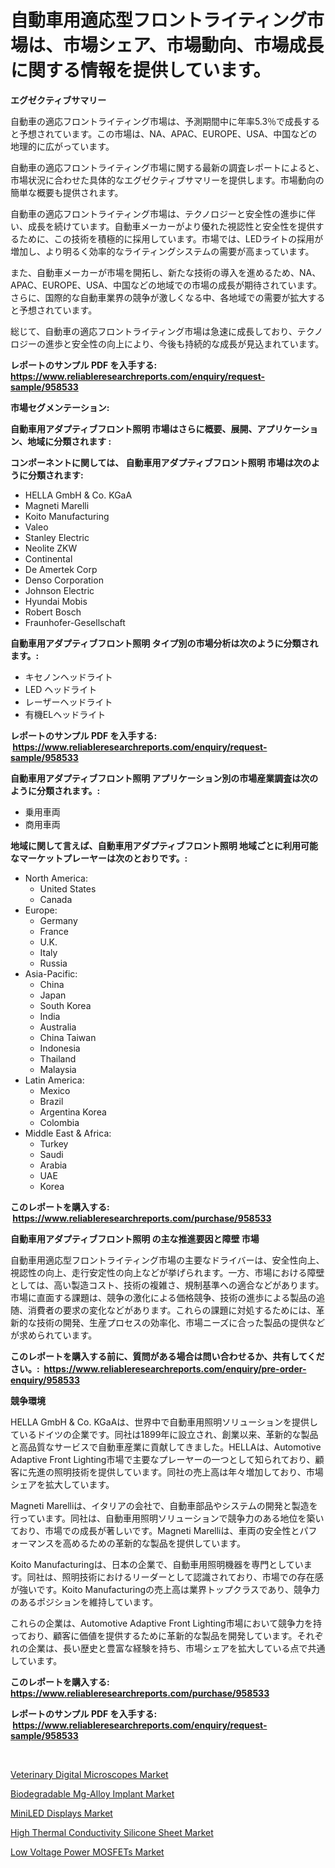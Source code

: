 <p><h1>自動車用適応型フロントライティング市場は、市場シェア、市場動向、市場成長に関する情報を提供しています。</h1></p><p><strong>エグゼクティブサマリー</strong></p>
<p><p>自動車の適応フロントライティング市場は、予測期間中に年率5.3％で成長すると予想されています。この市場は、NA、APAC、EUROPE、USA、中国などの地理的に広がっています。</p><p>自動車の適応フロントライティング市場に関する最新の調査レポートによると、市場状況に合わせた具体的なエグゼクティブサマリーを提供します。市場動向の簡単な概要も提供されます。</p><p>自動車の適応フロントライティング市場は、テクノロジーと安全性の進歩に伴い、成長を続けています。自動車メーカーがより優れた視認性と安全性を提供するために、この技術を積極的に採用しています。市場では、LEDライトの採用が増加し、より明るく効率的なライティングシステムの需要が高まっています。</p><p>また、自動車メーカーが市場を開拓し、新たな技術の導入を進めるため、NA、APAC、EUROPE、USA、中国などの地域での市場の成長が期待されています。さらに、国際的な自動車業界の競争が激しくなる中、各地域での需要が拡大すると予想されています。</p><p>総じて、自動車の適応フロントライティング市場は急速に成長しており、テクノロジーの進歩と安全性の向上により、今後も持続的な成長が見込まれています。</p></p>
<p><strong>レポートのサンプル PDF を入手する: <a href="https://www.reliableresearchreports.com/enquiry/request-sample/958533">https://www.reliableresearchreports.com/enquiry/request-sample/958533</a></strong></p>
<p><strong>市場セグメンテーション:</strong></p>
<p><strong> 自動車用アダプティブフロント照明 市場はさらに概要、展開、アプリケーション、地域に分類されます :</strong></p>
<p><strong>コンポーネントに関しては、 自動車用アダプティブフロント照明 市場は次のように分類されます: &nbsp;</strong></p>
<p><ul><li>HELLA GmbH & Co. KGaA</li><li>Magneti Marelli</li><li>Koito Manufacturing</li><li>Valeo</li><li>Stanley Electric</li><li>Neolite ZKW</li><li>Continental</li><li>De Amertek Corp</li><li>Denso Corporation</li><li>Johnson Electric</li><li>Hyundai Mobis</li><li>Robert Bosch</li><li>Fraunhofer-Gesellschaft</li></ul></p>
<p><strong> 自動車用アダプティブフロント照明 タイプ別の市場分析は次のように分類されます。:</strong></p>
<p><ul><li>キセノンヘッドライト</li><li>LED ヘッドライト</li><li>レーザーヘッドライト</li><li>有機ELヘッドライト</li></ul></p>
<p><strong>レポートのサンプル PDF を入手する: &nbsp;<a href="https://www.reliableresearchreports.com/enquiry/request-sample/958533">https://www.reliableresearchreports.com/enquiry/request-sample/958533</a></strong></p>
<p><strong> 自動車用アダプティブフロント照明 アプリケーション別の市場産業調査は次のように分類されます。:</strong></p>
<p><ul><li>乗用車両</li><li>商用車両</li></ul></p>
<p><strong>地域に関して言えば、自動車用アダプティブフロント照明 地域ごとに利用可能なマーケットプレーヤーは次のとおりです。:</strong></p>
<p><ul>
    <li>
        North America:
        <ul>
            <li>United States</li>
            <li>Canada</li>
        </ul>
    </li>
    <li>
        Europe:
        <ul>
            <li>Germany</li>
            <li>France</li>
            <li>U.K.</li>
            <li>Italy</li>
            <li>Russia</li>
        </ul>
    </li>
    <li>
        Asia-Pacific:
        <ul>
            <li>China</li>
            <li>Japan</li>
            <li>South Korea</li>
            <li>India</li>
            <li>Australia</li>
            <li>China Taiwan</li>
            <li>Indonesia</li>
            <li>Thailand</li>
            <li>Malaysia</li>
        </ul>
    </li>
    <li>
        Latin America:
        <ul>
            <li>Mexico</li>
            <li>Brazil</li>
            <li>Argentina Korea</li>
            <li>Colombia</li>
        </ul>
    </li>
    <li>
        Middle East & Africa:
        <ul>
            <li>Turkey</li>
            <li>Saudi</li>
            <li>Arabia</li>
            <li>UAE</li>
            <li>Korea</li>
        </ul>
    </li>
    </ul></p>
<p><strong>このレポートを購入する: &nbsp;<a href="https://www.reliableresearchreports.com/purchase/958533">https://www.reliableresearchreports.com/purchase/958533</a></strong></p>
<p><strong>自動車用アダプティブフロント照明 の主な推進要因と障壁 市場</strong></p>
<p><p>自動車用適応型フロントライティング市場の主要なドライバーは、安全性向上、視認性の向上、走行安定性の向上などが挙げられます。一方、市場における障壁としては、高い製造コスト、技術の複雑さ、規制基準への適合などがあります。市場に直面する課題は、競争の激化による価格競争、技術の進歩による製品の追随、消費者の要求の変化などがあります。これらの課題に対処するためには、革新的な技術の開発、生産プロセスの効率化、市場ニーズに合った製品の提供などが求められています。</p></p>
<p><strong>このレポートを購入する前に、質問がある場合は問い合わせるか、共有してください。:&nbsp; <a href="https://www.reliableresearchreports.com/enquiry/pre-order-enquiry/958533">https://www.reliableresearchreports.com/enquiry/pre-order-enquiry/958533</a></strong></p>
<p><strong>競争環境</strong></p>
<p><p>HELLA GmbH & Co. KGaAは、世界中で自動車用照明ソリューションを提供しているドイツの企業です。同社は1899年に設立され、創業以来、革新的な製品と高品質なサービスで自動車産業に貢献してきました。HELLAは、Automotive Adaptive Front Lighting市場で主要なプレーヤーの一つとして知られており、顧客に先進の照明技術を提供しています。同社の売上高は年々増加しており、市場シェアを拡大しています。</p><p>Magneti Marelliは、イタリアの会社で、自動車部品やシステムの開発と製造を行っています。同社は、自動車用照明ソリューションで競争力のある地位を築いており、市場での成長が著しいです。Magneti Marelliは、車両の安全性とパフォーマンスを高めるための革新的な製品を提供しています。</p><p>Koito Manufacturingは、日本の企業で、自動車用照明機器を専門としています。同社は、照明技術におけるリーダーとして認識されており、市場での存在感が強いです。Koito Manufacturingの売上高は業界トップクラスであり、競争力のあるポジションを維持しています。</p><p>これらの企業は、Automotive Adaptive Front Lighting市場において競争力を持っており、顧客に価値を提供するために革新的な製品を開発しています。それぞれの企業は、長い歴史と豊富な経験を持ち、市場シェアを拡大している点で共通しています。</p></p>
<p><strong>このレポートを購入する: &nbsp; <a href="https://www.reliableresearchreports.com/purchase/958533">https://www.reliableresearchreports.com/purchase/958533</a></strong></p>
<p><strong>レポートのサンプル PDF を入手する: &nbsp;<a href="https://www.reliableresearchreports.com/enquiry/request-sample/958533">https://www.reliableresearchreports.com/enquiry/request-sample/958533</a></strong><strong></strong></p>
<p>&nbsp;</p>
<p><p><a href="https://woozy-pyroraptor-a1f.notion.site/Veterinary-Digital-Microscopes-Market-Research-Report-The-Key-To-Successful-Business-Strategy-Forec-8110e3e82d744fbab8b8730ca35b062f">Veterinary Digital Microscopes Market</a></p><p><a href="https://github.com/Krish2023na/Market-Research-Report-List-3/blob/main/biodegradable-mg-alloy-implant-market.md">Biodegradable Mg-Alloy Implant Market</a></p><p><a href="https://view.publitas.com/reportprime-1/miniled-displays-market-size-share-trends-analysis-report-by-material-by-type-by-end-user-by-region-and-segment-forecasts-2024-2031/">MiniLED Displays Market</a></p><p><a href="https://github.com/RickHolmes3/Market-Research-Report-List-3/blob/main/high-thermal-conductivity-silicone-sheet-market.md">High Thermal Conductivity Silicone Sheet Market</a></p><p><a href="https://view.publitas.com/reportprime-1/low-voltage-power-mosfets-market-size-evaluating-its-market-trends-growth-and-projections-2024-2031/">Low Voltage Power MOSFETs Market</a></p></p>